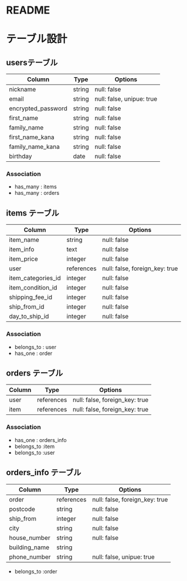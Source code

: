 # README

# テーブル設計

##  usersテーブル

|      Column      |    Type    |             Options             |
| ------------------ | ---------- | ------------------------------- |
| nickname           | string     | null: false                     |
| email              | string     | null: false, unipue: true       |
| encrypted_password | string     | null: false                     |
| first_name         | string     | null: false                     |
| family_name        | string     | null: false                     |
| first_name_kana    | string     | null: false                     |
| family_name_kana   | string     | null: false                     |
| birthday           | date       | null: false                     |

### Association

- has_many : items
- has_many : orders

## items テーブル

|       Column       |    Type    |             Options             |
| ------------------ | ---------- | ------------------------------- |
| item_name          | string     | null: false                     |
| item_info          | text       | null: false                     |
| item_price         | integer    | null: false                     |
| user               | references | null: false, foreign_key: true  |
| item_categories_id | integer    | null: false                     |
| item_condition_id  | integer    | null: false                     |
| shipping_fee_id    | integer    | null: false                     |
| ship_from_id       | integer    | null: false                     |
| day_to_ship_id     | integer    | null: false                     |

### Association

- belongs_to : user
- has_one : order

## orders テーブル

|    Column     |    Type    |            Options             |
| ------------- | ---------- | ------------------------------ |
| user          | references | null: false, foreign_key: true |
| item          | references | null: false, foreign_key: true |

### Association

- has_one : orders_info
- belongs_to :item
- belongs_to :user

## orders_info テーブル

|    Column     |    Type    |            Options             |
| ------------- | ---------- | ------------------------------ |
| order         | references | null: false, foreign_key: true |
| postcode      | string     | null: false                    |
| ship_from     | integer    | null: false                    |
| city          | string     | null: false                    |
| house_number  | string     | null: false                    |
| building_name | string     |                                |
| phone_number  | string     | null: false, unipue: true      |

- belongs_to :order
